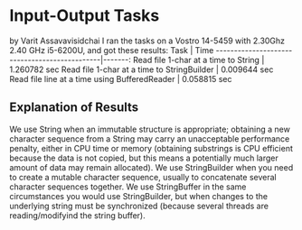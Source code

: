 # Input-Output Tasks
by Varit Assavavisidchai
I ran the tasks on a Vostro 14-5459 with 2.30Ghz 2.40 GHz i5-6200U,
and got these results:
Task | Time
----------------------------------------------|-------:
Read file 1-char at a time to String          | 1.260782 sec
Read file 1-char at a time to StringBuilder   | 0.009644 sec
Read file line at a time using BufferedReader | 0.058815 sec

## Explanation of Results
We use String when an immutable structure is appropriate; obtaining a new character sequence from a String may carry an unacceptable performance penalty, either in CPU time or memory (obtaining substrings is CPU efficient because the data is not copied, but this means a potentially much larger amount of data may remain allocated).
We use StringBuilder when you need to create a mutable character sequence, usually to concatenate several character sequences together.
We use StringBuffer in the same circumstances you would use StringBuilder, but when changes to the underlying string must be synchronized (because several threads are reading/modifyind the string buffer).
